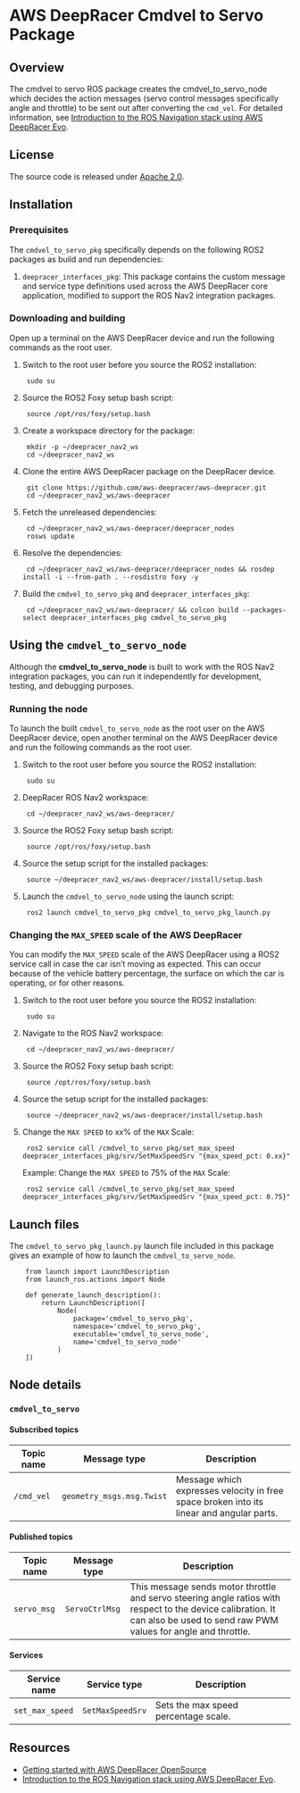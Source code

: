# AWS DeepRacer Cmdvel to Servo Package

## Overview

The cmdvel to servo ROS package creates the cmdvel_to_servo_node which decides the action messages (servo control messages specifically angle and throttle) to be sent out after converting the `cmd_vel`. For detailed information, see [Introduction to the ROS Navigation stack using AWS DeepRacer Evo](https://github.com/aws-deepracer/aws-deepracer/introduction-to-the-ros-navigation-stack-using-aws-deepracer-evo.md).

## License

The source code is released under [Apache 2.0](https://aws.amazon.com/apache-2-0/).

## Installation

### Prerequisites

The `cmdvel_to_servo_pkg` specifically depends on the following ROS2 packages as build and run dependencies:

1. `deepracer_interfaces_pkg`: This package contains the custom message and service type definitions used across the AWS DeepRacer core application, modified to support the ROS Nav2 integration packages.

### Downloading and building

Open up a terminal on the AWS DeepRacer device and run the following commands as the root user.

1. Switch to the root user before you source the ROS2 installation:

        sudo su

1. Source the ROS2 Foxy setup bash script:

        source /opt/ros/foxy/setup.bash 

1. Create a workspace directory for the package:

        mkdir -p ~/deepracer_nav2_ws
        cd ~/deepracer_nav2_ws

1. Clone the entire AWS DeepRacer package on the DeepRacer device.

        git clone https://github.com/aws-deepracer/aws-deepracer.git
        cd ~/deepracer_nav2_ws/aws-deepracer

1. Fetch the unreleased dependencies:

        cd ~/deepracer_nav2_ws/aws-deepracer/deepracer_nodes
        rosws update

1. Resolve the dependencies:

        cd ~/deepracer_nav2_ws/aws-deepracer/deepracer_nodes && rosdep install -i --from-path . --rosdistro foxy -y

1. Build the `cmdvel_to_servo_pkg` and `deepracer_interfaces_pkg`:

        cd ~/deepracer_nav2_ws/aws-deepracer/ && colcon build --packages-select deepracer_interfaces_pkg cmdvel_to_servo_pkg


## Using the `cmdvel_to_servo_node`

Although the **cmdvel_to_servo_node** is built to work with the ROS Nav2 integration packages, you can run it independently for development, testing, and debugging purposes.

### Running the node

To launch the built `cmdvel_to_servo_node` as the root user on the AWS DeepRacer device, open another terminal on the AWS DeepRacer device and run the following commands as the root user.

1. Switch to the root user before you source the ROS2 installation:

        sudo su

1. DeepRacer ROS Nav2 workspace:

        cd ~/deepracer_nav2_ws/aws-deepracer/

1. Source the ROS2 Foxy setup bash script:

        source /opt/ros/foxy/setup.bash 

1. Source the setup script for the installed packages:

        source ~/deepracer_nav2_ws/aws-deepracer/install/setup.bash

1. Launch the `cmdvel_to_servo_node` using the launch script:

        ros2 launch cmdvel_to_servo_pkg cmdvel_to_servo_pkg_launch.py


### Changing the `MAX_SPEED` scale of the AWS DeepRacer

You can modify the `MAX_SPEED` scale of the AWS DeepRacer using a ROS2 service call in case the car isn’t moving as expected. This can occur because of the vehicle battery percentage, the surface on which the car is operating, or for other reasons.

1. Switch to the root user before you source the ROS2 installation:

        sudo su

1. Navigate to the ROS Nav2 workspace:

        cd ~/deepracer_nav2_ws/aws-deepracer/

1. Source the ROS2 Foxy setup bash script:

        source /opt/ros/foxy/setup.bash

1. Source the setup script for the installed packages:

        source ~/deepracer_nav2_ws/aws-deepracer/install/setup.bash

1. Change the `MAX SPEED` to xx% of the `MAX` Scale:

        ros2 service call /cmdvel_to_servo_pkg/set_max_speed deepracer_interfaces_pkg/srv/SetMaxSpeedSrv "{max_speed_pct: 0.xx}"

    Example: Change the `MAX SPEED` to 75% of the `MAX` Scale:

        ros2 service call /cmdvel_to_servo_pkg/set_max_speed deepracer_interfaces_pkg/srv/SetMaxSpeedSrv "{max_speed_pct: 0.75}"


## Launch files

The `cmdvel_to_servo_pkg_launch.py` launch file included in this package gives an example of how to launch the `cmdvel_to_servo_node`.

        from launch import LaunchDescription
        from launch_ros.actions import Node

        def generate_launch_description():
            return LaunchDescription([
                Node(
                    package='cmdvel_to_servo_pkg',
                    namespace='cmdvel_to_servo_pkg',
                    executable='cmdvel_to_servo_node',
                    name='cmdvel_to_servo_node'
                )
        ])


## Node details

### `cmdvel_to_servo`

#### Subscribed topics

| Topic name | Message type | Description |
|----------- | ------------ | ----------- |
|`/cmd_vel`|`geometry_msgs.msg.Twist`|Message which expresses velocity in free space broken into its linear and angular parts.|

#### Published topics

| Topic name | Message type | Description |
| ---------- | ------------ | ----------- |
|`servo_msg`|`ServoCtrlMsg`|This message sends motor throttle and servo steering angle ratios with respect to the device calibration. It can also be used to send raw PWM values for angle and throttle.|

#### Services

| Service name | Service type | Description |
| ---------- | ------------ | ----------- |
|`set_max_speed`|`SetMaxSpeedSrv`|Sets the max speed percentage scale.|

## Resources

* [Getting started with AWS DeepRacer OpenSource](https://github.com/aws-deepracer/aws-deepracer-launcher/blob/main/getting-started.md)
* [Introduction to the ROS Navigation stack using AWS DeepRacer Evo](https://github.com/aws-deepracer/aws-deepracer/introduction-to-the-ros-navigation-stack-using-aws-deepracer-evo.md).